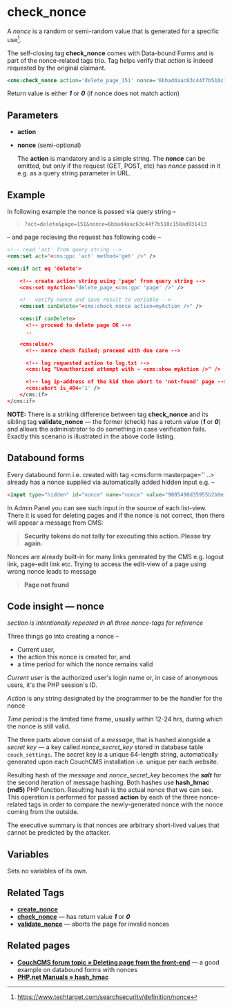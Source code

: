 # check_nonce

A *nonce* is a random or semi-random value that is generated for a specific use[^1].

[^1]: https://www.techtarget.com/searchsecurity/definition/nonce

The self-closing tag **check_nonce** comes with Data-bound Forms and is part of the nonce-related tags trio. Tag helps verify that *action* is indeed requested by the original claimant.

```xml
<cms:check_nonce action='delete_page_151' nonce='6bbad4aac63c44f7b510c158ad931413' />
```

Return value is either ***1*** or ***0*** (if nonce does not match action)

## Parameters

* **action**
* **nonce** (semi-optional)

  The **action** is mandatory and is a simple string. The **nonce** can be omitted, but only if the request (GET, POST, etc) has *nonce* passed in it e.g. as a query string parameter in URL.

## Example

In following example the nonce is passed via query string –

> `?act=delete&page=151&nonce=6bbad4aac63c44f7b510c158ad931413`

– and page recieving the request has following code –

```xml
<!-- read 'act' from query string -->
<cms:set act="<cms:gpc 'act' method='get' />" />

<cms:if act eq 'delete'>

    <!-- create action string using 'page' from query string -->
    <cms:set myAction="delete_page_<cms:gpc 'page' />" />

    <!-- verify nonce and save result to variable -->
    <cms:set canDelete="<cms:check_nonce action=myAction />" />

    <cms:if canDelete>
      <!-- proceed to delete page OK -->
      ..

    <cms:else/>
      <!-- nonce check failed; proceed with due care -->

      <!-- log requested action to log.txt -->
      <cms:log "Unauthorized attempt with — <cms:show myAction />" />

      <!-- log ip-address of the kid then abort to 'not-found' page -->
      <cms:abort is_404='1' />
    </cms:if>
</cms:if>
```

**NOTE:** There is a striking difference between tag **check_nonce** and its sibling tag **validate_nonce** — the former (check) has a return value (***1*** or ***0***) and allows the administrator to do something in case verification fails. Exactly this scenario is illustrated in the above code listing.

## Databound forms

Every databound form i.e. created with tag &lt;cms:form masterpage='' ..&gt; already has a nonce supplied via automatically added hidden input e.g. –

```html
<input type="hidden" id="nonce" name="nonce" value="9005490d35955b2b0ef4f8f2df16dbbc">
```

In Admin Panel you can see such input in the source of each list-view. There it is used for deleting pages and if the nonce is not correct, then there will appear a message from CMS:

> **Security tokens do not tally for executing this action. Please try again.**

Nonces are already built-in for many links generated by the CMS e.g. logout link, page-edit link etc. Trying to access the edit-view of a page using wrong nonce leads to message

> **Page not found**

## Code insight — nonce

*section is intentionally repeated in all three nonce-tags for reference*

Three things go into creating a nonce –

  - Current user,
  - the action this nonce is created for, and
  - a time period for which the nonce remains valid

*Current user* is the authorized user's login name or, in case of anonymous users, it's the PHP session's ID.

*Action* is any string designated by the programmer to be the handler for the nonce

*Time period* is the limited time frame, usually within 12-24 hrs, during which the nonce is still valid.

The three parts above consist of a *message*, that is hashed alongside a *secret key* — a key called *nonce_secret_key* stored in database table `couch_settings`. The secret key is a unique 64-length string, automatically generated upon each CouchCMS installation i.e. unique per each website.

Resulting hash of the *message* and *nonce_secret_key* becomes the ***salt*** for the second iteration of message hashing. Both hashes use **hash_hmac (md5)** PHP function. Resulting hash is the actual nonce that we can see. This operation is performed for passed **action** by each of the three nonce-related tags in order to compare the newly-generated nonce with the nonce coming from the outside.

The executive summary is that nonces are arbitrary short-lived values that cannot be predicted by the attacker.

## Variables

Sets no variables of its own.

## Related Tags

* [**create_nonce**](https://github.com/trendoman/Midware/tree/main/tags-reference/create_nonce.md)
* [**check_nonce**](https://github.com/trendoman/Midware/tree/main/tags-reference/check_nonce.md) — has return value ***1*** or ***0***
* [**validate_nonce**](https://github.com/trendoman/Midware/tree/main/tags-reference/validate_nonce.md) — aborts the page for invalid nonces

## Related pages

* **[CouchCMS forum topic » Deleting page from the front-end](https://www.couchcms.com/forum/viewtopic.php?f=4&t=8087#p13980)** — a good example on databound forms with nonces
* **[PHP.net Manuals » hash_hmac](https://www.php.net/manual/en/function.hash-hmac)**
